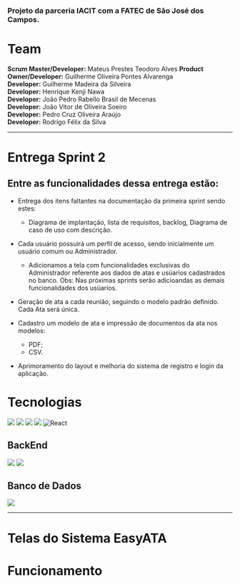 ### Projeto da parceria IACIT com a FATEC de São José dos Campos. 


# Team
**Scrum Master/Developer:** Mateus Prestes Teodoro Alves
**Product Owner/Developer:** Guilherme Oliveira Pontes Alvarenga  
**Developer:** Guilherme Madeira da Silveira  
**Developer:** Henrique Kenji Nawa  
**Developer:** João Pedro Rabello Brasil de Mecenas</br>
**Developer:** João Vitor de Oliveira Soeiro</br>
**Developer:** Pedro Cruz Oliveira Araújo</br>
**Developer:** Rodrigo Félix da Silva 

<hr>

# Entrega Sprint 2
## Entre as funcionalidades dessa entrega estão:
* Entrega dos itens faltantes na documentação da primeira sprint sendo estes:
  - Diagrama de implantação, lista de requisitos, backlog, Diagrama de caso de uso com descrição.
* Cada usuário possuirá um perfil de acesso, sendo inicialmente um usuário comum ou Administrador.
  - Adicionamos a tela com funcionalidades exclusivas do Administrador referente aos dados de atas e usúarios cadastrados no banco.
  Obs: Nas próximas sprints serão adicioandas as demais funcionalidades dos usúarios.
  
* Geração de ata a cada reunião, seguindo o modelo padrão definido. Cada Ata será única.

* Cadastro um modelo de ata e impressão de documentos da ata nos modelos:
  - PDF;
  - CSV.
 
* Aprimoramento do layout e melhoria do sistema de registro e login da aplicação.

# Tecnologias
<img src="https://img.shields.io/badge/HTML5-E34F26?style=for-the-badge&logo=html5&logoColor=white"> <img src="https://img.shields.io/badge/CSS3-1572B6?style=for-the-badge&logo=css3&logoColor=white"> <img src="https://img.shields.io/badge/JavaScript-F7DF1E?style=for-the-badge&logo=javascript&logoColor=black"> <img src="https://img.shields.io/badge/SASS%20-hotpink.svg?&style=for-the-badge&logo=SASS&logoColor=white%22/%3E"> <img alt="React" src="https://img.shields.io/badge/react%20-%2320232a.svg?&style=for-the-badge&logo=react&logoColor=%2361DAFB"/>

## BackEnd

<img src="https://img.shields.io/badge/Spring-6DB33F?style=for-the-badge&logo=spring&logoColor=white"> <img src="https://img.shields.io/badge/Java-ED8B00?style=for-the-badge&logo=java&logoColor=white">

## Banco de Dados 

<img src="https://img.shields.io/badge/MySQL-00000F?style=for-the-badge&logo=mysql&logoColor=white">
<hr>


# Telas do Sistema EasyATA


# Funcionamento 
